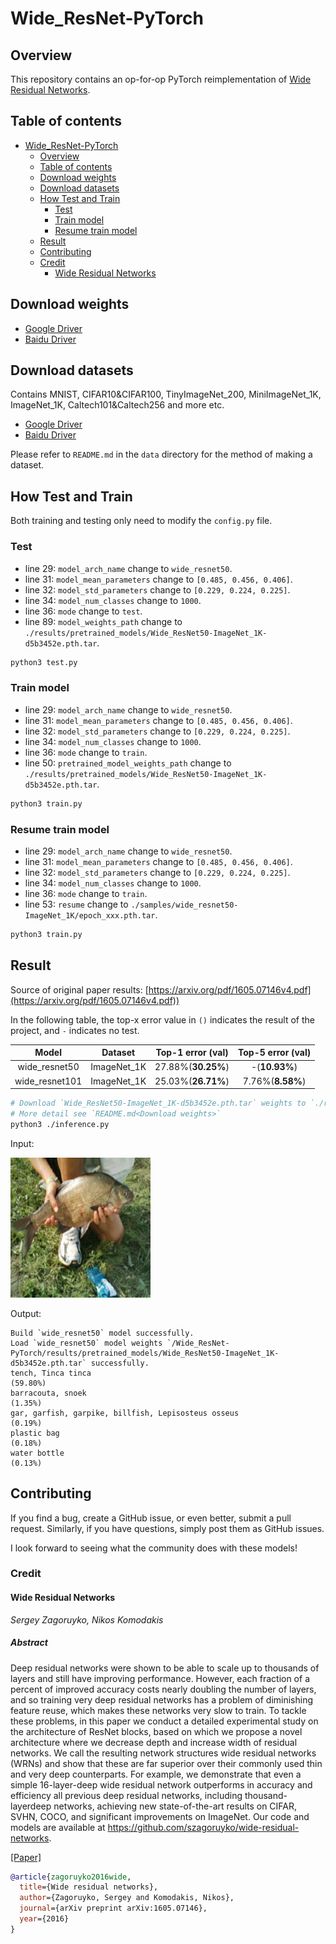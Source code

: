 # Wide_ResNet-PyTorch

## Overview

This repository contains an op-for-op PyTorch reimplementation
of [Wide Residual Networks](https://arxiv.org/pdf/1605.07146v4.pdf).

## Table of contents

- [Wide_ResNet-PyTorch](#wide_resnet-pytorch)
    - [Overview](#overview)
    - [Table of contents](#table-of-contents)
    - [Download weights](#download-weights)
    - [Download datasets](#download-datasets)
    - [How Test and Train](#how-test-and-train)
        - [Test](#test)
        - [Train model](#train-model)
        - [Resume train model](#resume-train-model)
    - [Result](#result)
    - [Contributing](#contributing)
    - [Credit](#credit)
        - [Wide Residual Networks](#wide-residual-networks)

## Download weights

- [Google Driver](https://drive.google.com/drive/folders/17ju2HN7Y6pyPK2CC_AqnAfTOe9_3hCQ8?usp=sharing)
- [Baidu Driver](https://pan.baidu.com/s/1yNs4rqIb004-NKEdKBJtYg?pwd=llot)

## Download datasets

Contains MNIST, CIFAR10&CIFAR100, TinyImageNet_200, MiniImageNet_1K, ImageNet_1K, Caltech101&Caltech256 and more etc.

- [Google Driver](https://drive.google.com/drive/folders/1f-NSpZc07Qlzhgi6EbBEI1wTkN1MxPbQ?usp=sharing)
- [Baidu Driver](https://pan.baidu.com/s/1arNM38vhDT7p4jKeD4sqwA?pwd=llot)

Please refer to `README.md` in the `data` directory for the method of making a dataset.

## How Test and Train

Both training and testing only need to modify the `config.py` file.

### Test

- line 29: `model_arch_name` change to `wide_resnet50`.
- line 31: `model_mean_parameters` change to `[0.485, 0.456, 0.406]`.
- line 32: `model_std_parameters` change to `[0.229, 0.224, 0.225]`.
- line 34: `model_num_classes` change to `1000`.
- line 36: `mode` change to `test`.
- line 89: `model_weights_path` change to `./results/pretrained_models/Wide_ResNet50-ImageNet_1K-d5b3452e.pth.tar`.

```bash
python3 test.py
```

### Train model

- line 29: `model_arch_name` change to `wide_resnet50`.
- line 31: `model_mean_parameters` change to `[0.485, 0.456, 0.406]`.
- line 32: `model_std_parameters` change to `[0.229, 0.224, 0.225]`.
- line 34: `model_num_classes` change to `1000`.
- line 36: `mode` change to `train`.
- line 50: `pretrained_model_weights_path` change to `./results/pretrained_models/Wide_ResNet50-ImageNet_1K-d5b3452e.pth.tar`.

```bash
python3 train.py
```

### Resume train model

- line 29: `model_arch_name` change to `wide_resnet50`.
- line 31: `model_mean_parameters` change to `[0.485, 0.456, 0.406]`.
- line 32: `model_std_parameters` change to `[0.229, 0.224, 0.225]`.
- line 34: `model_num_classes` change to `1000`.
- line 36: `mode` change to `train`.
- line 53: `resume` change to `./samples/wide_resnet50-ImageNet_1K/epoch_xxx.pth.tar`.

```bash
python3 train.py
```

## Result

Source of original paper results: [https://arxiv.org/pdf/1605.07146v4.pdf](https://arxiv.org/pdf/1605.07146v4.pdf))

In the following table, the top-x error value in `()` indicates the result of the project, and `-` indicates no test.

|     Model      |   Dataset   | Top-1 error (val)  | Top-5 error (val) |
|:--------------:|:-----------:|:------------------:|:-----------------:|
| wide_resnet50  | ImageNet_1K | 27.88%(**30.25%**) |   -(**10.93%**)   |
| wide_resnet101 | ImageNet_1K | 25.03%(**26.71%**) | 7.76%(**8.58%**)  |

```bash
# Download `Wide_ResNet50-ImageNet_1K-d5b3452e.pth.tar` weights to `./results/pretrained_models`
# More detail see `README.md<Download weights>`
python3 ./inference.py 
```

Input:

<span align="center"><img width="224" height="224" src="figure/n01440764_36.JPEG"/></span>

Output:

```text
Build `wide_resnet50` model successfully.
Load `wide_resnet50` model weights `/Wide_ResNet-PyTorch/results/pretrained_models/Wide_ResNet50-ImageNet_1K-d5b3452e.pth.tar` successfully.
tench, Tinca tinca                                                          (59.80%)
barracouta, snoek                                                           (1.35%)
gar, garfish, garpike, billfish, Lepisosteus osseus                         (0.19%)
plastic bag                                                                 (0.18%)
water bottle                                                                (0.13%)
```

## Contributing

If you find a bug, create a GitHub issue, or even better, submit a pull request. Similarly, if you have questions,
simply post them as GitHub issues.

I look forward to seeing what the community does with these models!

### Credit

#### Wide Residual Networks

*Sergey Zagoruyko, Nikos Komodakis*

##### Abstract

Deep residual networks were shown to be able to scale up to thousands of layers
and still have improving performance. However, each fraction of a percent of improved
accuracy costs nearly doubling the number of layers, and so training very deep residual networks has a problem of
diminishing feature reuse, which makes these networks
very slow to train. To tackle these problems, in this paper we conduct a detailed experimental study on the architecture
of ResNet blocks, based on which we propose a novel
architecture where we decrease depth and increase width of residual networks. We call
the resulting network structures wide residual networks (WRNs) and show that these are
far superior over their commonly used thin and very deep counterparts. For example,
we demonstrate that even a simple 16-layer-deep wide residual network outperforms in
accuracy and efficiency all previous deep residual networks, including thousand-layerdeep networks, achieving new
state-of-the-art results on CIFAR, SVHN, COCO, and
significant improvements on ImageNet. Our code and models are available
at https://github.com/szagoruyko/wide-residual-networks.

[[Paper]](https://arxiv.org/pdf/1605.07146v4.pdf)

```bibtex
@article{zagoruyko2016wide,
  title={Wide residual networks},
  author={Zagoruyko, Sergey and Komodakis, Nikos},
  journal={arXiv preprint arXiv:1605.07146},
  year={2016}
}
```